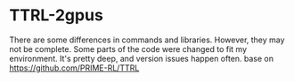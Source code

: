 # TTRL-2gpus
There are some differences in commands and libraries. However, they may not be complete.
Some parts of the code were changed to fit my environment.
It's pretty deep, and version issues happen often.
base on https://github.com/PRIME-RL/TTRL
